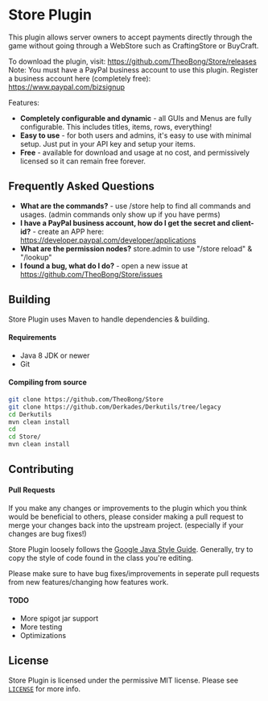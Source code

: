 # Store Plugin
This plugin allows server owners to accept payments directly through the game without going through a WebStore such as CraftingStore or BuyCraft.

To download the plugin, visit: https://github.com/TheoBong/Store/releases
Note: You must have a PayPal business account to use this plugin. Register a business account here (completely free): https://www.paypal.com/bizsignup

Features:
* **Completely configurable and dynamic** - all GUIs and Menus are fully configurable. This includes titles, items, rows, everything!
* **Easy to use** - for both users and admins, it's easy to use with minimal setup. Just put in your API key and setup your items.
* **Free** - available for download and usage at no cost, and permissively licensed so it can remain free forever.

## Frequently Asked Questions
* **What are the commands?** - use /store help to find all commands and usages. (admin commands only show up if you have perms)
* **I have a PayPal business account, how do I get the secret and client-id?** - create an APP here: https://developer.paypal.com/developer/applications
* **What are the permission nodes?** store.admin to use "/store reload" & "/lookup"
* **I found a bug, what do I do?** - open a new issue at https://github.com/TheoBong/Store/issues

## Building
Store Plugin uses Maven to handle dependencies & building.

#### Requirements
* Java 8 JDK or newer
* Git

#### Compiling from source
```sh
git clone https://github.com/TheoBong/Store
git clone https://github.com/Derkades/Derkutils/tree/legacy
cd Derkutils
mvn clean install
cd
cd Store/
mvn clean install
```

## Contributing
#### Pull Requests
If you make any changes or improvements to the plugin which you think would be beneficial to others, please consider making a pull request to merge your changes back into the upstream project. (especially if your changes are bug fixes!)

Store Plugin loosely follows the [Google Java Style Guide](https://google.github.io/styleguide/javaguide.html). Generally, try to copy the style of code found in the class you're editing. 

Please make sure to have bug fixes/improvements in seperate pull requests from new features/changing how features work.

#### TODO
* More spigot jar support
* More testing
* Optimizations

## License
Store Plugin is licensed under the permissive MIT license. Please see [`LICENSE`](https://github.com/TheoBong/Store/blob/master/LICENSE.txt) for more info.
